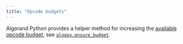 ```yaml
---
title: "Opcode budgets"
---
```



Algorand Python provides a helper method for increasing the [available opcode budget](https://developer.algorand.org/docs/get-details/dapps/avm/teal/#dynamic-operational-cost-of-teal-opcodes), see [`algopy.ensure_budget`](../../api-reference/api-algopy#algopy.ensure_budget).
